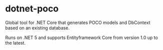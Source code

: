 # dotnet-poco
Global tool for .NET Core that generates POCO models and DbContext based on an existing database.

Runs on .NET 5 and supports Entityframework Core from version 1.0 up to the latest.